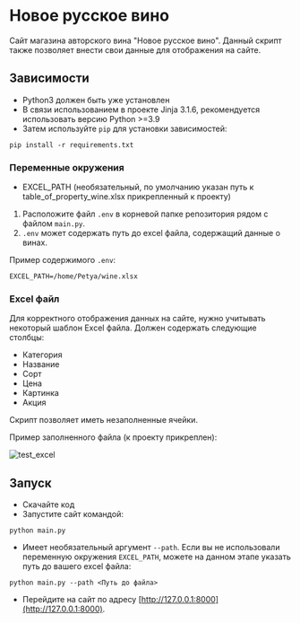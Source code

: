 # Новое русское вино

Сайт магазина авторского вина "Новое русское вино". Данный скрипт также позволяет внести свои данные для отображения на сайте.

## Зависимости

- Python3 должен быть уже установлен
- В связи использованием в проекте Jinja 3.1.6, рекомендуется использовать версию Python >=3.9
- Затем используйте `pip` для установки зависимостей:
```
pip install -r requirements.txt
```
### Переменные окружения

- EXCEL_PATH (необязательный, по умолчанию указан путь к table_of_property_wine.xlsx прикрепленный к проекту)

1. Расположите файл `.env` в корневой папке репозитория рядом с файлом `main.py`.
2. `.env` может содержать путь до excel файла, содержащий данные о винах.

Пример содержимого `.env`:
```
EXCEL_PATH=/home/Petya/wine.xlsx
```
### Excel файл

Для корректного отображения данных на сайте, нужно учитывать некоторый шаблон Excel файла.
Должен содержать следующие столбцы:
- Категория
- Название
- Сорт
- Цена
- Картинка
- Акция

Скрипт позволяет иметь незаполненные ячейки.

Пример заполненного файла (к проекту прикреплен):

![test_excel](https://github.com/user-attachments/assets/0713ca9e-545e-4067-bf7f-a88d6d43e4bb)


## Запуск
- Скачайте код
- Запустите сайт командой:
```
python main.py
```
- Имеет необязательный аргумент `--path`. Если вы не использовали переменную окружения `EXCEL_PATH`, можете на данном этапе указать путь до вашего excel файла:
```
python main.py --path <Путь до файла>
```
- Перейдите на сайт по адресу [http://127.0.0.1:8000](http://127.0.0.1:8000).
